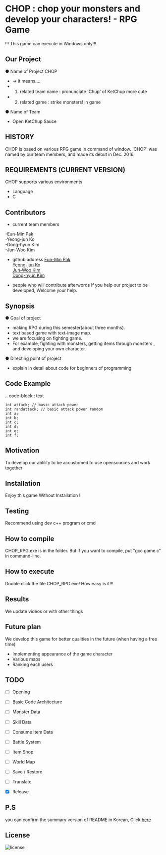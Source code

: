 CHOP : chop your monsters and develop your characters! - RPG Game
===============================================================

!!! This game can execute in Windows only!!!

## Our Project

● Name of Project
  CHOP
 * -> it means....  
 * 1) related team name : pronunciate 'Chup' of KetChup more cute  
 * 2) related game : strike monsters! in game


● Name of Team
 * Open KetChup Sauce


## HISTORY

CHOP is based on various RPG game in command of window. 'CHOP' was named by our team members, and made its debut in Dec. 2016.


## REQUIREMENTS (CURRENT VERSION)
CHOP supports various environments
* Language
 * C


## Contributors

* current team members

-Eun-Min Pak  
-Yeong-jun Ko  
-Dong-hyun Kim  
-Jun-Woo Kim  

* github address
[Eun-Min Pak](https://Eun-Min.github.io)  
[Yeong-jun Ko](https://young6900.github.io)  
[Jun-Woo Kim](https://popple1101.github.io)  
[Dong-hyun Kim](https://kimDDong.github.io)  

* people who will contribute afterwords
If you help our project to be developed, Welcome your help.


## Synopsis
  
● Goal of project

 * making RPG during this semester(about three months).  
 * text based game with text-image map.     
 * we are focusing on fighting game.      
 * For example, fighting with monsters, getting items through monsters , and developing your own character.

● Directing point of project
 * explain in detail about code for beginners of programming


## Code Example

.. code-block:: text

    int attack; // basic attack power
    int randattack; // basic attack power random
    int a;
    int b;
    int c;
    int d;
    int e;
    int f;


## Motivation

To develop our ablility to be accustomed to use opensources and work together


## Installation

Enjoy this game Without Installation !


## Testing

Recommend using dev c++ program or cmd


## How to compile

CHOP_RPG.exe is in the folder.
But if you want to compile, put "gcc game.c" in command-line.


## How to execute

Double click the file CHOP_RPG.exe!
How easy is it!!!


## Results

We update videos or with other things


## Future plan 

We develop this game for better qualities in the future (when having a free time)
- Implementing appearance of the game character
- Various maps
- Ranking each users

## TODO

- [ ] Opening
- [ ] Basic Code Architecture
- [ ] Monster Data
- [ ] Skill Data
- [ ] Consume Item Data
- [ ] Battle System
- [ ] Item Shop
- [ ] World Map
- [ ] Save / Restore
- [ ] Translate
- [x] Release


## P.S  
you can confirm the summary version of README in Korean, Click [here](https://github.com/Eun-Min/OpenKCsauce/wiki)


## License

![license](https://img.shields.io/github/license/rastapasta/pokemon-go-mitm-node.svg)
